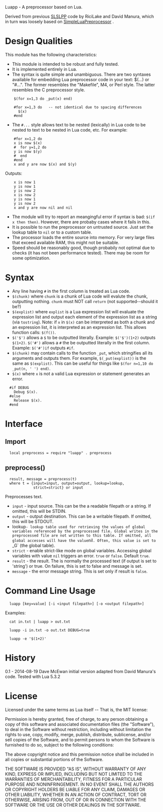 
Luapp - A preprocessor based on Lua.

Derived from previous
[SLSLPP](http://lua-users.org/wiki/SlightlyLessSimpleLuaPreprocessor)
code by RiciLake and David Manura, which in turn was loosely based on
[SimpleLuaPreprocessor](http://lua-users.org/wiki/SimpleLuaPreprocessor) .

Design Qualities
================

This module has the following characteristics:

- This module is intended to be robust and fully tested.
- It is implemented entirely in Lua.
- The syntax is quite simple and unambiguous.
  There are two syntaxes available for embedding Lua preprocessor code in your
    text: $(...) or "#...".
  The former resembles the "Makefile", M4, or Perl style.
  The latter resembles the C preprocessor style.

~~~
    $(for x=1,3 do _put(x) end)
~~~

~~~
    #for x=1,3 do   -- not identical due to spacing differences
      $(x)
    #end
~~~

- The `#...` style allows text to be nested (lexically) in Lua code to be
    nested to text to be nested in Lua code, etc.
  For example:

~~~
    #for x=1,2 do
    x is now $(x)
    #  for y=1,2 do
    y is now $(y)
    #  end
    #end
    x and y are now $(x) and $(y)
~~~

  Outputs:

~~~
    x is now 1
    y is now 1
    y is now 2
    x is now 2
    y is now 1
    y is now 2
    x and y are now nil and nil
~~~

- The module will try to report an meangingful error if syntax is bad:
  `$(if x then then)`.
  However, there are probaby cases where it fails in this.
- It is possible to run the preprocessor on untrusted source.
  Just set the lookup table to `nil` or to a custom table.
- The processor loads the entire source into memory.
  For very large files that exceed available RAM, this might not be suitable.
- Speed should be reasonably good, though probabily not optimal due to
  checks (it has not been performance tested).
  There may be room for some optimization.


Syntax
======

- Any line having `#` in the first column is treated as Lua code.
- `$(chunk)` where `chunk` is a chunk of Lua code will evalute the chunk,
     outputting nothing.
  `chunk` must NOT call `return` (not supported--should it be?)
- `$(explist)` where `explist` is a Lua expression list will evaluate the
    expression list and output each element of the expression list as a string
    (via `tostring`).
  Note: if `x` in `$(x)` can be interpreted as both a chunk and an expression
    list, it is interpreted as an expression list.
  This allows function calls: `$(f())`.
- `$('$')` allows a `$` to be outputted literally. Example:
  `$('$')(1+2)` outputs `$(1+2)`. `$('#')` allows a `#` the be
  outputted literally in the first column. Example: `$('#')if`
  outputs `#if`.
- `$(chunk)` may contain calls to the function `_put`, which
  stringifies all its arguments and outputs them. For example,
  `$(_put(explist))` is the same as `$(explist)`. This can be
  useful for things like `$(for n=1,10 do _put(n, ' ') end)`.
- `$(x)` where `x` is not a valid Lua expression or statement
  generates an error.

~~~
  #if DEBUG
    Debug $(x).
  #else
    Release $(x).
  #end
~~~

Interface
=========

Import
------

~~~
  local preprocess = require "luapp" . preprocess
~~~

preprocess()
------------

~~~
  result, message = preprocess(t)
  where t = {input=input, output=output, lookup=lookup,
             strict=strict} or input
~~~

Preprocesses text.

- `input` - input source. 
    This can be the a readable filepath or a string.
    If omitted, this will be STDIN.
- `output` - output destination.
    This can be a writable filepath.
    If omitted, this will be STDOUT.
- lookup` - lookup table used for retrieving the values of global variables
    referenced by the preprocessed file.
    Global writes in the preprocessed file are not written to this table.
    If omitted, all global accesses will have the value `nil`.
    Often, this value is set to `_G` (the global table).
- `strict` - enable strict-like mode on global variables.
    Accessing global variables with value `nil` triggers an error.
    `true` or `false`.
    Default `true`.
- `result` - the result.
    The is normally the processed text (if output is set to 'string') or true.
    On failure, this is set to false and message is set.
- `message` - the error message string.
    This is set only if result is `false`.


Command Line Usage
==================

~~~
  luapp [key=value] [-i <input filepath>] [-o <output filepath>]
~~~

Examples:

~~~
  cat in.txt | luapp > out.txt
~~~

~~~
  luapp -i in.txt -o out.txt DEBUG=true
~~~

~~~
  luapp -e '$(1+2)'
~~~



History
=======

0.1 - 2014-08-19 Dave McEwan
  initial version adapted from David Manura's code.
  Tested with Lua 5.3.2


License
=======

Licensed under the same terms as Lua itself -- That is, the MIT license:


Permission is hereby granted, free of charge, to any person
obtaining a copy of this software and associated documentation
files (the "Software"), to deal in the Software without
restriction, including without limitation the rights to use,
copy, modify, merge, publish, distribute, sublicense, and/or sell
copies of the Software, and to permit persons to whom the
Software is furnished to do so, subject to the following
conditions:

The above copyright notice and this permission notice shall be
included in all copies or substantial portions of the Software.

THE SOFTWARE IS PROVIDED "AS IS", WITHOUT WARRANTY OF ANY KIND,
EXPRESS OR IMPLIED, INCLUDING BUT NOT LIMITED TO THE WARRANTIES
OF MERCHANTABILITY, FITNESS FOR A PARTICULAR PURPOSE AND
NONINFRINGEMENT. IN NO EVENT SHALL THE AUTHORS OR COPYRIGHT
HOLDERS BE LIABLE FOR ANY CLAIM, DAMAGES OR OTHER LIABILITY,
WHETHER IN AN ACTION OF CONTRACT, TORT OR OTHERWISE, ARISING
FROM, OUT OF OR IN CONNECTION WITH THE SOFTWARE OR THE USE OR
OTHER DEALINGS IN THE SOFTWARE.
